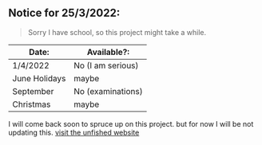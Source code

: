 ## Notice for 25/3/2022:
> Sorry I have school, so this project might take a while.

| Date:     | Available?: |
| ----------- | ----------- |
| 1/4/2022      | No (I am serious)|
| June Holidays | maybe  |
| September| No (examinations)|
| Christmas| maybe|

I will come back soon to spruce up on this project.
but for now I will be not updating this.
[visit the unfished website]("https://noooooo.garethtacos.repl.co/Home/")
